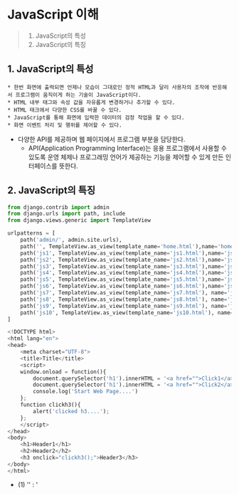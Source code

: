 # JavaScript 이해

> 1. JavaScript의 특성
> 2. JavaScript의 특징



## 1. JavaScript의 특성

	* 한번 화면에 출력되면 언제나 모습이 그대로인 정적 HTML과 달리 사용자의 조작에 반응해서 프로그램이 움직이게 하는 기술이 JavaScript이다.
	* HTML 내부 태그와 속성 값을 자유롭게 변경하거나 추가할 수 있다.
	* HTML 태크에서 다양한 CSS를 바꿀 수 있다.
	* JavaScript를 통해 화면에 입력한 데이터의 검정 작업을 할 수 있다.
	* 화면 이벤트 처리 및 행위를 제어할 수 있다.
 * 다양한 API를 제공하며 웹 페이지에서 프로그램 부분을 담당한다.
   	* API(Application Programming Interface)는 응용 프로그램에서 사용할 수 있도록 운영 체제나 프로그래밍 언어가 제공하는 기능을 제어할 수 있게 만든 인터페이스를 뜻한다.



## 2. JavaScript의 특징

```python
from django.contrib import admin
from django.urls import path, include
from django.views.generic import TemplateView

urlpatterns = [
    path('admin/', admin.site.urls),
    path('', TemplateView.as_view(template_name='home.html'),name='home'),
    path('js1', TemplateView.as_view(template_name='js1.html'),name='js1'),
    path('js2', TemplateView.as_view(template_name='js2.html'),name='js2'),
    path('js3', TemplateView.as_view(template_name='js3.html'),name='js3'),
    path('js4', TemplateView.as_view(template_name='js4.html'),name='js4'),
    path('js5', TemplateView.as_view(template_name='js5.html'),name='js5'),
    path('js6', TemplateView.as_view(template_name='js6.html'),name='js6'),
    path('js7', TemplateView.as_view(template_name='js7.html'), name='js7'),
    path('js8', TemplateView.as_view(template_name='js8.html'), name='js8'),
    path('js9', TemplateView.as_view(template_name='js9.html'), name='js9'),
    path('js10', TemplateView.as_view(template_name='js10.html'), name='js10'),
]

<!DOCTYPE html>
<html lang="en">
<head>
    <meta charset="UTF-8">
    <title>Title</title>
    <script>
    window.onload = function(){
        document.querySelector('h1').innerHTML = '<a href="">Click1</a>';
        document.querySelector('h1').innerHTML = '<a href="">Click2</a>';
        console.log('Start Web Page....')
    };
    function clickh3(){
        alert('clicked h3....');
    };
    </script>
</head>
<body>
    <h1>Header1</h1>
    <h2>Header2</h2>
    <h3 onclick="clickh3();">Header3</h3>
</body>
</html>
```

 * (1) '<head>' : '<script>', (2) '<body>', (3) 프로젝트 내 외부 폴더에 저장된 JavaScript 파일('파일이름.js')
    
    	* '<script src="myScript.js"></script>'
    
    
    
* JavaScript DOM(Document Object Model)은 문서에 접근하기 위한 표준을 정의한다.

    * HTML DOM은 웹 브라우저를 위한 문서 표준이며 HTML을 위한 프로그램 인터페이스이다.
    * JavaScript를 통해 HTML DOM을 접근하고 위의 모든 작업을 진행하며 동적 HTML을 만들 수 있다.



* Fiding HTML Element는 HTML을 조작하기 위해 모든 요소에 접근하는 방법을 제공한다.
  * document.getElementById() : id를 통해 element를 찾는다.
  * document.getElementByTagName() : name을 통해 element를 찾는다.
  * document.getElementByClassName() : class를 통해 element를 찾는다.
  * document.querySelector() : id, name, class 등 다양한 형태로 element를 찾는다.
    * document.querySelector(element).value == '#???#'
  * document.querySelectorAll() : 복수로 element를 찾는다.
    * document.querySelectorAll('a') : 웹 페이지에 있는 모든 <a> 태그를 가져오기
    * 출력결과는 리스트 형태로 나타난다.
* Changing HTML Element는 HTML Element를 변경하기 위한 방법을 제공한다.
  * element.innerHTML : element 내부의 내용을 변경한다.
  * element.style.property: style을 변경한다.
  * element.attribute / element.setAttribute(attribute, value) : 속성 값을 변경한다.



```python
<!DOCTYPE html>
<html lang="en">
<head>
    <meta charset="UTF-8">
    <title>Title</title>
    <script>
        var n1 = 10.1;  // 10
        var n2 = 'abc'; //"abc"
        var n3 = true;
        var n4 = [1,2,3,4,5];
        var n5 = {'id':'id01','name':'james','age':30} //JSON//
        var n6; //undefined
        var n7 = function(){    //변수에 함수를 넣을 수 있음
        };
        //alert(typeof(n7));
        var a = '100';
        var b = 200;
        //alert(Number(a)+b);

        var str = 'jmlee@naver.com';
        var id = str.substring(0,str.indexOf('@'));
        var domain = str.substring(str.indexOf('@')+1, str.indexOf('.'));
        alert(id);
        alert(domain);
    </script>
</head>
<body>
    <h1>Header1</h1>
    <h2>Header2</h2>
    <h3 onclick="clickh3();">Header3</h3>
</body>
</html>
```

* JavaScript에서는 모든 변수 선언을 var로 선언한다.
* 변수, 함수, 객체 생성할 때 문자, 숫자, _, $를 포함할 수 있다.
  * 공백은 포함할 수 없다.
  * 반드시 문자 또는 _, $로 시작해야 하며 숫자로 시작할 수 없다.
  * 문자는 대소를 구분한다.
  * 예약어는 사용할 수 없다.
* string 변환을 위한 다양한 함수가 있다.
  * substring(start, end) : start에서 end-1까지 위치한 하위 문자열을 반환한다.
  * indexOf(number) : 특정 위치의 문자열을 반환한다.
  * trim() : 문자열 양 옆의 공백을 없애고 반환한다.



```python
<!DOCTYPE html>
<html lang="en">
<head>
    <meta charset="UTF-8">
    <title>Title</title>
    <script>
    function a(d1){
        var result = d1 * 1000;
        alert('a...'+result);

    };
    function c(d1){
        var result = d1 * 1000;
        return result;
    };
    var b = function(d2){
        alert('b...'+d2);
    };
    //a(100);
    //b('abc');
    //rs = c(200);
    //alert(rs);
    var f1 = function(){
        return 10;
    };
    function f2(f){
        result = 100 * f();
        return result;
    };
    rs = f2(f1);
    alert(rs);

    var f3 = function(){
        return function(){
            return 10;
        };
    };

    rsf = f3();
    alert(rsf());

    str1 = 'alert("abc");';
    eval(str1);

    // JSON 이 아닌 단순 스트링 형태
    //str2 = '{"id":"id01","age":30. "score":[90,80,90,100]}';
    // eval()함수를 통해 JSON 형식으로 바꾸어줌
    //obj1 = eval(str2);
    //alert(obj1.id);
    </script>
</head>
<body>
    <h1>Header1</h1>
    <h2>Header2</h2>
    <h3 onclick="clickh3();">Header3</h3>
</body>
</html>
```

 * JavaScript에서는 함수 선언을 함수 이름과 변수 이름으로 할 수 있다.
   * (1) function funcA(){alert('Function A')};
   * (2) var funcB = function(){alert('Function B')};
* JSON(JavaScript Object Notation)은 경량 형식으로 데이터를 시스템 간 전송에서 사용된다. JavaScript에서 해석과 데이터 추출에 편리하다.



```python
<!DOCTYPE html>
<html lang="en">
<head>
    <meta charset="UTF-8">
    <title>Title</title>
    <script>
        var a = 10;
        if(a > 100){
            alert('big number');
        }else{
            alert('small number');
        };
        var nums = [1,2,3,4,5];
        var sum = 0;
        for(i in nums){
            sum += eval(i);
        };
        alert(sum);
    </script>
</head>
<body>
    <h1>Header1</h1>
    <h2>Header2</h2>
    <h3 onclick="clickh3();">Header3</h3>
</body>
</html>
-------------------------------------------------------------------------------
<!DOCTYPE html>
<html lang="en">
<head>
    <meta charset="UTF-8">
    <title>Title</title>
    <style>
        div{
            width:100px;
            border:2px solid red;
        }
    </style>
    <script>
    function display(data){
        var result = '';
        for(u in data){
            result += '<h1>';
            result += data[u].id+' '+data[u].name+' '+data[u].age;
            result += '</h1>';
        };
        document.querySelector('div').innerHTML = result;
    };
    function getData(){
        var users = [
            {'id':'id01','name':'james','age':10},
            {'id':'id02','name':'james','age':20},
            {'id':'id03','name':'james','age':30},
            {'id':'id04','name':'james','age':40},
            {'id':'id05','name':'james','age':50},
            {'id':'id06','name':'james','age':60},
        ];
        display(users);
    };
    </script>
</head>
<body>
    <button onclick="getData();">GET DATA</button>
    <div>


    </div>
</body>
</html>
```

	* if (조건 1) { }else if (조건 2) { } else { }
	* for ( 변수 in 배열) { 반복 형식 }



```python
<!DOCTYPE html>
<html lang="en">
<head>
    <meta charset="UTF-8">
    <title>Title</title>
    <script>
        function gonaver(){
            var c = confirm('Go Naver.....?');
            if(c == true){
                location.href='http://www.naver.com';
            }else {
                return;
            };
        };
        function godaum(){
            var c = confirm('Go Daum.....?');
            if(c == true){
                location.href='http://www.daum.net';
            }else {
                return;
            };
        };

    </script>
</head>
<body>
    <a href="#" onclick="gonaver();">NAVER</a>
    <button onclick="godaum();">DAUM</button>
</body>
</html>
```

 * onclick은 마우스로 개체를 클릭 할 때 발생하는 이벤트를 지정한다. 
    * "함수();"를 작성하여 이 함수의 실행을 설정할 수 있다.
    * this는 일반적으로 메서드를 호출한 객체가 저장되어 있는 속성이다.
       * 일반 함수와 중첩 함수, 메서드 내부의 중첩 함수에서는 window가 된다.
       * 이벤트에서는 이벤트 객체가 된다.
       * 메서드에서는 메서드 객체가 된다.



```python
<script>
    setTimeout(function(){
        location.href='http://127.0.0.1:8000/js7';
    }, 3000);
</script>

<!DOCTYPE html>
<html lang="en">
<head>
    <meta charset="UTF-8">
    <title>Title</title>
    <script>
        window.onload = function(){
            // 주기적으로 서버에 요청해서 변화된 내용을 화면에 뿌러줄 수 있는 함수
            setInterval(function(){
                date = new Date();
                str = date.getHours()+':'+date.getMinutes()+':'+date.getSeconds();
                document.querySelector('h1').innerHTML = str;
            }, 1000);
        };

    </script>
</head>
<body>
<h1></h1>
</body>
</html>
```

 * BOM(Browser Object Model)은 JavaScript를 통해 Brwoser에서 제공하는 기능을 제어하는 방법을 제공한다.
   	* window : 현재 동작하는 브라우저의 window 정보를 사용할 수 있다.
      	* screen : 현재 시스템의 화면 정보를 사용할 수 있다.
   	* location : url 정보를 사용할 수 있다.
   	* navigator : 웹 브라우저 정보를 사용할 수 있다.
   	* popup : 다양한 popup box를 제공한다.
   	* timing : 다양한 timer를 사용할 수 있다.



 * window.onload는 JavaScript에서 페이지가 불러오면 자동으로 실행하는 전역 함수이다.
   	* 페이지의 모든 요소가 불러와야만 호출할 수 있으며 한 페이지 당 한 개만 적용할 수 있다.
    * window.onload = function(){시작할 때 실행할 내용}
      	* location.href='url 주소' : 현재 페이지의 href (url)을 반환한다.
       * setinterval(function, milliseconds) : 반복적인 이벤트 타이밍을 제공한다.
         	* milliseconds : 천 분의 1초를 의미한다.



```python
<!DOCTYPE html>
<html lang="en">
<head>
    <meta charset="UTF-8">
    <title>Title</title>
    <script src="https://code.highcharts.com/highcharts.js"></script>
    <script src="https://code.highcharts.com/modules/exporting.js"></script>
    <script src="https://code.highcharts.com/modules/export-data.js"></script>
    <script src="https://code.highcharts.com/modules/accessibility.js"></script>
    <script>
        function display(datas){
            Highcharts.chart('container', {
                chart: {
                    type: 'column'
                },
                title: {
                    text: 'World\'s largest cities per 2017'
                },
                subtitle: {
                    text: 'Source: <a href="http://en.wikipedia.org/wiki/List_of_cities_proper_by_population">Wikipedia</a>'
                },
                xAxis: {
                    type: 'category',
                    labels: {
                        rotation: -45,
                        style: {
                            fontSize: '13px',
                            fontFamily: 'Verdana, sans-serif'
                        }
                    }
                },
                yAxis: {
                    min: 0,
                    title: {
                        text: 'Population (millions)'
                    }
                },
                legend: {
                    enabled: false
                },
                tooltip: {
                    pointFormat: 'Population in 2017: <b>{point.y:.1f} millions</b>'
                },
                series: [{
                    name: 'Population',
                    data: datas,
                    dataLabels: {
                        enabled: true,
                        rotation: -90,
                        color: '#FFFFFF',
                        align: 'right',
                        format: '{point.y:.1f}', // one decimal
                        y: 10, // 10 pixels down from the top
                        style: {
                            fontSize: '13px',
                            fontFamily: 'Verdana, sans-serif'
                        }
                    }
                }]
            });
        };
        function getdata(){
            // 서버에서 데이터 가져온다
            var datas = [
                        ['Shanghai', 24.2],
                        ['Beijing', 20.8],
                        ['Karachi', 14.9],
                        ['Shenzhen', 13.7],
                        ['Guangzhou', 13.1],
                        ['Istanbul', 12.7],
                        ['Mumbai', 12.4],
                        ['Moscow', 12.2],
                        ['São Paulo', 12.0],
                        ['Delhi', 11.7],
                        ['Kinshasa', 11.5],
                        ['Tianjin', 11.2],
                        ['Lahore', 11.1],
                        ['Jakarta', 10.6],
                        ['Dongguan', 10.6],
                        ['Lagos', 10.6],
                        ['Bengaluru', 10.3],
                        ['Seoul', 9.8],
                        ['Foshan', 9.3],
                        ['Tokyo', 9.3]
                    ];
            // 가져온 데이터를 화면에 뿌린다
            display(datas);
        };
    </script>
</head>
<body>
    <button onclick="getdata();">Graph1</button>

    <figure class="highcharts-figure">
    <div id="container"></div>
    <p class="highcharts-description">
        Chart showing use of rotated axis labels and data labels. This can be a
        way to include more labels in the chart, but note that more labels can
        sometimes make charts harder to read.
    </p>
    </figure>
</body>
</html>
```

